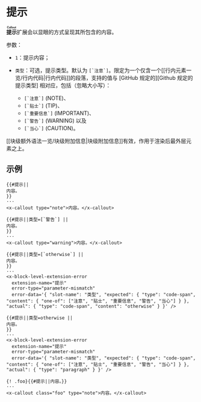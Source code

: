 # 提示

**<ruby>提示<rt>Callout</rt></ruby>**&#x200B;扩展会以显眼的方式呈现其所包<wbr />
含的内容。

参数：

- `1`：提示内容；
- `类型`：可选，提示类型。默认为 ``[`注意`]``。限定为一个仅含一个<wbr />
  [[行内元素一览/行内代码|行内代码]]的段落，支持的值与 [GitHub 规定的][Github 规定的提示类型]<wbr />
  相对应，包括（忽略大小写）：

  - ``[`注意`]`` (NOTE)、
  - ``[`贴士`]`` (TIP)、
  - ``[`重要信息`]`` (IMPORTANT)、
  - ``[`警告`]`` (WARNING) 以及
  - ``[`当心`]`` (CAUTION)。

[[块级额外语法一览/块级附加信息|块级附加信息]]有效，作用于渲染后最外层元素之上。

## 示例

```example
{{#提示||
内容。
}}
···
<x-callout type="note">内容。</x-callout>
```

```example
{{#提示||类型=[`警告`] ||
内容。
}}
···
<x-callout type="warning">内容。</x-callout>
```

```example
{{#提示||类型=[`otherwise`] ||
内容。
}}
···
<x-block-level-extension-error
  extension-name="提示"
  error-type="parameter-mismatch"
  error-data='{ "slot-name": "类型", "expected": { "type": "code-span", "content": { "one-of": ["注意", "贴士", "重要信息", "警告", "当心"] } }, "actual": { "type": "code-span", "content": "otherwise" } }' />
```

```example
{{#提示||类型=otherwise ||
内容。
}}
···
<x-block-level-extension-error
  extension-name="提示"
  error-type="parameter-mismatch"
  error-data='{ "slot-name": "类型", "expected": { "type": "code-span", "content": { "one-of": ["注意", "贴士", "重要信息", "警告", "当心"] } }, "actual": { "type": "paragraph" } }' />
```

```example
{! .foo}{{#提示||内容。}}
···
<x-callout class="foo" type="note">内容。</x-callout>
```
